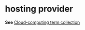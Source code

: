 # hosting provider

**See** [Cloud-computing term collection](../term-collections/cloud-computing-terms.md)
